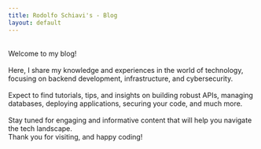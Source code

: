 ```yaml
---
title: Rodolfo Schiavi's - Blog
layout: default
---
```

<br>
<div class="text-5xl text-center">
Welcome to my blog! 
</div>
<br>
<div class="text-5xl text-justify lg:text-4xl">
Here, I share my knowledge and experiences in the world of technology, focusing on backend development, infrastructure, and cybersecurity. 
<br>
<br>
Expect to find tutorials, tips, and insights on building robust APIs, managing databases, deploying applications, securing your code, and much more. 
<br>
<br>
Stay tuned for engaging and informative content that will help you navigate the tech landscape.
<br>
<div class="text-5xl text-center lg:text-4xl">
Thank you for visiting, and happy coding!
</div>
<br>
</div>
